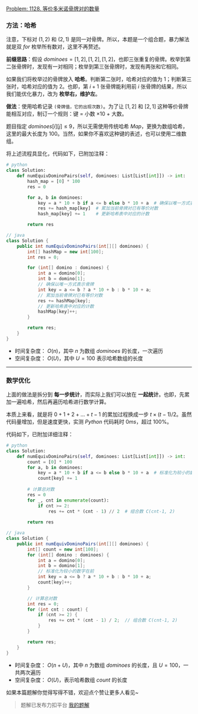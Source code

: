 [Problem: 1128. 等价多米诺骨牌对的数量](https://leetcode.cn/problems/number-of-equivalent-domino-pairs/description/)

### 方法：哈希

注意，下标对 $(1,2)$ 和 $(2,1)$ 是同一对骨牌。所以，本题是一个组合题，暴力解法就是双 $for$ 枚举所有数对，这里不再赘述。

**前缀思路**：假设 $dominoes=[1,2],[1,2],[1,2]$，也即三张重复的骨牌。枚举到第二张骨牌时，发现有一对相同；枚举到第三张骨牌时，发现有两张和它相同。

如果我们将枚举过的骨牌放入 **哈希**。判断第二张时，哈希对应的值为 $1$；判断第三张时，哈希对应的值为 $2$。也即，第 $i+1$ 张骨牌能利用前 $i$ 张骨牌的结果，所以我们能优化暴力，改为 **枚举右，维护左**。

**做法**：使用哈希记录 `(骨牌值，它的出现次数)`。为了让 $[1,2]$ 和 $[2,1]$ 这种等价骨牌能相互对应，制订一个规则：键 = 小数 $\times 10$ + 大数。

题目指定 $dominoes[i][j]\leq 9$，所以无需使用传统哈希 $Map$，更换为数组哈希，这里的最大长度为 $100$。当然，如果你不喜欢这种键的表述，也可以使用二维数组。

将上述流程具显化，代码如下，已附加注释：

```Python
# python
class Solution:
    def numEquivDominoPairs(self, dominoes: List[List[int]]) -> int:
        hash_map = [0] * 100
        res = 0

        for a, b in dominoes:
            key = a * 10 + b if a <= b else b * 10 + a  # 确保以唯一方式表示骨牌
            res += hash_map[key]  # 累加当前骨牌对已有等价对数
            hash_map[key] += 1    # 更新哈希表中对应的计数

        return res
```

```Java
// java
class Solution {
    public int numEquivDominoPairs(int[][] dominoes) {
        int[] hashMap = new int[100];
        int res = 0;

        for (int[] domino : dominoes) {
            int a = domino[0];
            int b = domino[1];
            // 确保以唯一方式表示骨牌
            int key = a <= b ? a * 10 + b : b * 10 + a;
            // 累加当前骨牌对已有等价对数
            res += hashMap[key];
            // 更新哈希表中对应的计数
            hashMap[key]++;
        }

        return res;
    }
}
```

- 时间复杂度： $O(n)$，其中 $n$ 为数组 $dominoes$ 的长度，一次遍历
- 空间复杂度： $O(U)$，其中 $U=100$ 表示哈希数组的长度

---

### 数学优化

上面的做法是拆分到 **每一步统计**，而实际上我们可以放在 **一起统计**。也即，先累加一遍哈希，然后再遍历哈希进行数学计算。

本质上来看，就是将 $0+1+2+\dots+t-1$ 的累加过程换成一步 $t\times(t-1)/2$。虽然代码量增加，但是速度更快，实测 $Python$ 代码耗时 $0ms$，超过 $100\%$。

代码如下，已附加详细注释：

```Python
# python
class Solution:
    def numEquivDominoPairs(self, dominoes: List[List[int]]) -> int:
        count = [0] * 100
        for a, b in dominoes:
            key = a * 10 + b if a <= b else b * 10 + a  # 标准化为较小的数字在前
            count[key] += 1
        
        # 计算总对数
        res = 0
        for _, cnt in enumerate(count):
            if cnt >= 2:
                res += cnt * (cnt - 1) // 2  # 组合数 C(cnt-1, 2)
        
        return res
```

```Java
// java
class Solution {
    public int numEquivDominoPairs(int[][] dominoes) {
        int[] count = new int[100];
        for (int[] domino : dominoes) {
            int a = domino[0];
            int b = domino[1];
            // 标准化为较小的数字在前
            int key = a <= b ? a * 10 + b : b * 10 + a;
            count[key]++;
        }

        // 计算总对数
        int res = 0;
        for (int cnt : count) {
            if (cnt >= 2) {
                res += cnt * (cnt - 1) / 2;  // 组合数 C(cnt-1, 2)
            }
        }

        return res;
    }
}
```

- 时间复杂度： $O(n+U)$，其中 $n$ 为数组 $dominoes$ 的长度，且 $U=100$，一共两次遍历
- 空间复杂度： $O(U)$，表示哈希数组 $count$ 的长度

如果本篇题解你觉得写得不错，欢迎点个赞让更多人看见~

> 题解已发布力扣平台 [我的题解](https://leetcode.cn/problems/number-of-equivalent-domino-pairs/solutions/3668402/ha-xi-yi-ci-bian-li-shu-zu-ha-xi-zu-he-s-rfq9/)
